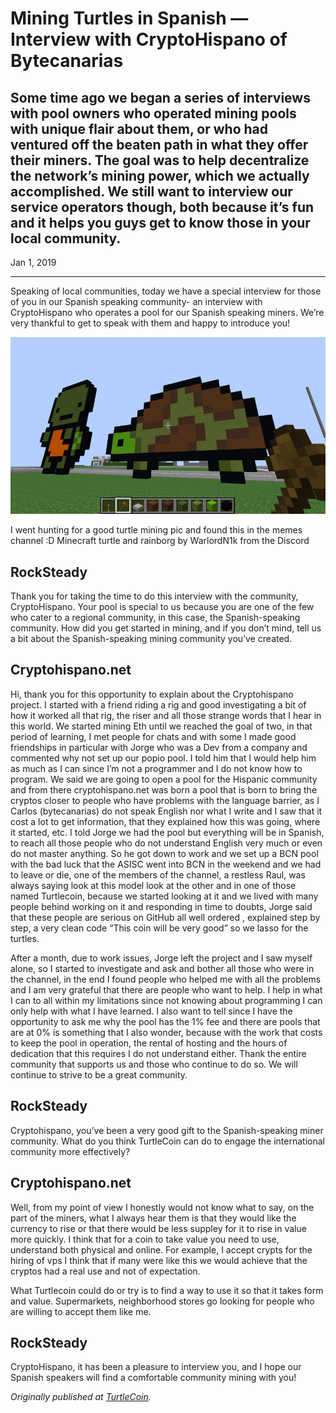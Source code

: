 # Mining Turtles in Spanish — Interview with CryptoHispano of Bytecanarias

## Some time ago we began a series of interviews with pool owners who operated mining pools with unique flair about them, or who had ventured off the beaten path in what they offer their miners. The goal was to help decentralize the network’s mining power, which we actually accomplished. We still want to interview our service operators though, both because it’s fun and it helps you guys get to know those in your local community.

Jan 1, 2019

---

Speaking of local communities, today we have a special interview for those of you in our Spanish speaking community- an interview with CryptoHispano who operates a pool for our Spanish speaking miners. We’re very thankful to get to speak with them and happy to introduce you!

![](./images/0qFANZsKT4InLocNU.png)

I went hunting for a good turtle mining pic and found this in the memes channel :D Minecraft turtle and rainborg by WarlordN1k from the Discord

## RockSteady

Thank you for taking the time to do this interview with the community, CryptoHispano. Your pool is special to us because you are one of the few who cater to a regional community, in this case, the Spanish-speaking community. How did you get started in mining, and if you don’t mind, tell us a bit about the Spanish-speaking mining community you’ve created.

## Cryptohispano.net

Hi, thank you for this opportunity to explain about the Cryptohispano project. I started with a friend riding a rig and good investigating a bit of how it worked all that rig, the riser and all those strange words that I hear in this world. We started mining Eth until we reached the goal of two, in that period of learning, I met people for chats and with some I made good friendships in particular with Jorge who was a Dev from a company and commented why not set up our popio pool. I told him that I would help him as much as I can since I’m not a programmer and I do not know how to program. We said we are going to open a pool for the Hispanic community and from there cryptohispano.net was born a pool that is born to bring the cryptos closer to people who have problems with the language barrier, as I Carlos (bytecanarias) do not speak English nor what I write and I saw that it cost a lot to get information, that they explained how this was going, where it started, etc. I told Jorge we had the pool but everything will be in Spanish, to reach all those people who do not understand English very much or even do not master anything. So he got down to work and we set up a BCN pool with the bad luck that the ASISC went into BCN in the weekend and we had to leave or die, one of the members of the channel, a restless Raul, was always saying look at this model look at the other and in one of those named Turtlecoin, because we started looking at it and we lived with many people behind working on it and responding in time to doubts, Jorge said that these people are serious on GitHub all well ordered , explained step by step, a very clean code “This coin will be very good” so we lasso for the turtles.

After a month, due to work issues, Jorge left the project and I saw myself alone, so I started to investigate and ask and bother all those who were in the channel, in the end I found people who helped me with all the problems and I am very grateful that there are people who want to help. I help in what I can to all within my limitations since not knowing about programming I can only help with what I have learned. I also want to tell since I have the opportunity to ask me why the pool has the 1% fee and there are pools that are at 0% is something that I also wonder, because with the work that costs to keep the pool in operation, the rental of hosting and the hours of dedication that this requires I do not understand either. Thank the entire community that supports us and those who continue to do so. We will continue to strive to be a great community.

## RockSteady

Cryptohispano, you’ve been a very good gift to the Spanish-speaking miner community. What do you think TurtleCoin can do to engage the international community more effectively?

## Cryptohispano.net

Well, from my point of view I honestly would not know what to say, on the part of the miners, what I always hear them is that they would like the currency to rise or that there would be less suppley for it to rise in value more quickly. I think that for a coin to take value you need to use, understand both physical and online. For example, I accept crypts for the hiring of vps I think that if many were like this we would achieve that the cryptos had a real use and not of expectation.

What Turtlecoin could do or try is to find a way to use it so that it takes form and value. Supermarkets, neighborhood stores go looking for people who are willing to accept them like me.

## RockSteady

CryptoHispano, it has been a pleasure to interview you, and I hope our Spanish speakers will find a comfortable community mining with you!

_Originally published at_ [_TurtleCoin_](http://blog.turtlecoin.lol/archives/mining-turtles-in-spanish-interview-with-cryptohispano-of-bytecanarias/)_._